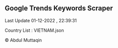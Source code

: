 

## Google Trends Keywords Scraper 
 
Last Update 01-12-2022 , 22:39:31

Country List :
VIETNAM.json



© Abdul Muttaqin 
